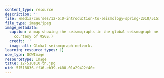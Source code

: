 ```yaml
---
content_type: resource
description: ''
file: /media/courses/12-510-introduction-to-seismology-spring-2010/51518836ff36eb39c80001a29492f40c_12-510s10-th.jpg
file_type: image/jpeg
image_metadata:
  caption: A map showing the seismographs in the global seismograph network. (Image
    courtesy of USGS.)
  credit: ''
  image-alt: Global seismograph network.
learning_resource_types: []
ocw_type: OCWImage
resourcetype: Image
title: 12-510s10-th.jpg
uid: 51518836-ff36-eb39-c800-01a29492f40c
---
```

